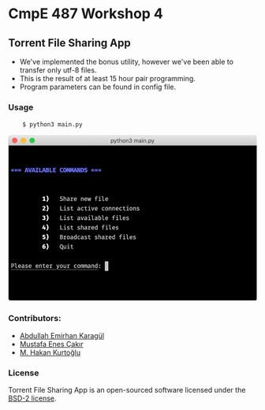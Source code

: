 # CmpE 487 Workshop 4

## Torrent File Sharing App
- We've implemented the bonus utility, however we've been able to transfer only utf-8 files.
- This is the result of at least 15 hour pair programming.
- Program parameters can be found in config file.

### Usage
```bash
    $ python3 main.py
```

![Main Menu](main-menu.png)

### Contributors:
- [Abdullah Emirhan Karagül](https://github.com/emir350z)
- [Mustafa Enes Çakır](https://github.com/EnesCakir)
- [M. Hakan Kurtoğlu](https://github.com/memhak)

### License
Torrent File Sharing App is an open-sourced software licensed under the [BSD-2 license](https://opensource.org/licenses/BSD-2-Clause).
